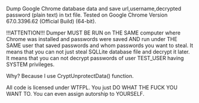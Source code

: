 Dump Google Chrome database data and save url,username,decrypted password (plain text) in txt file. 
Tested on Google Chrome Version 67.0.3396.62 (Official Build) (64-bit).

!!!ATTENTION!!! Dumper MUST BE RUN on THE SAME computer where Chrome was installed and passwords were saved AND run under THE SAME user that saved passwords and whom passwords you want to steal. It means that you can not just steal SQLLite database file and decrypt it later. It means that you can not decrypt passwords of user TEST_USER having SYSTEM privileges.

Why? Because I use CryptUnprotectData() function.

All code is licensed under WTFPL. You just DO WHAT THE FUCK YOU WANT TO. You can even assign autorship to YOURSELF.
